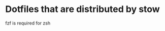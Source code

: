 Dotfiles that are distributed by stow
=====================================

fzf is required for zsh
